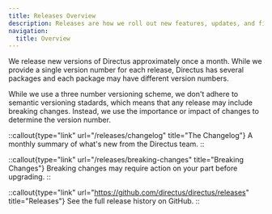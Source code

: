 ```yaml
---
title: Releases Overview
description: Releases are how we roll out new features, updates, and fixes to Directus.
navigation:
  title: Overview
---
```


We release new versions of Directus approximately once a month. While we provide a single version number for each release, Directus has several packages and each package may have different version numbers.

While we use a three number versioning scheme, we don't adhere to semantic versioning stadards, which means that any release may include breaking changes. Instead, we use the importance or impact of changes to determine the version number. 

::callout{type="link" url="/releases/changelog" title="The Changelog"}
A monthly summary of what's new from the Directus team.
::

::callout{type="link" url="/releases/breaking-changes" title="Breaking Changes"}
Breaking changes may require action on your part before upgrading.
::

::callout{type="link" url="https://github.com/directus/directus/releases" title="Releases"}
See the full release history on GitHub.
::
